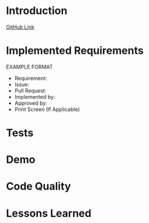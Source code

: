 # Introduction

[GitHub Link]()

# Implemented Requirements

EXAMPLE FORMAT
- Requirement:
- Issue:
- Pull Request:
- Implemented by:
- Approved by:
- Print Screen (If Applicable)

# Tests

# Demo

# Code Quality

# Lessons Learned